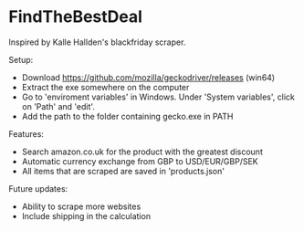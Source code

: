 # FindTheBestDeal

Inspired by Kalle Hallden's blackfriday scraper. 

  Setup:
  * Download https://github.com/mozilla/geckodriver/releases (win64)
  * Extract the exe somewhere on the computer
  * Go to 'enviroment variables' in Windows. Under 'System variables', click on 'Path' and 'edit'.
  * Add the path to the folder containing gecko.exe in PATH
  
  Features:
  * Search amazon.co.uk for the product with the greatest discount
  * Automatic currency exchange from GBP to USD/EUR/GBP/SEK
  * All items that are scraped are saved in 'products.json'
  
  Future updates:
  * Ability to scrape more websites
  * Include shipping in the calculation
  
